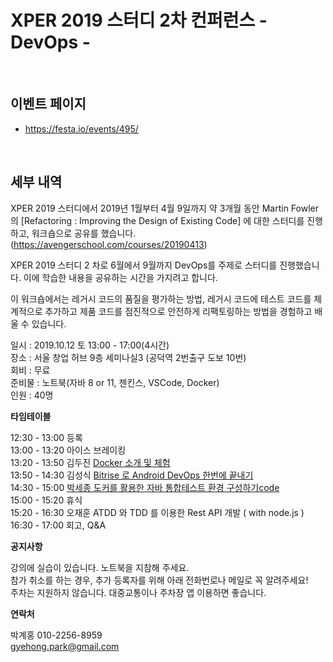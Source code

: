 # XPER 2019 스터디 2차 컨퍼런스 - DevOps -

<br/>

## 이벤트 페이지

- https://festa.io/events/495/



<br/>



## 세부 내역

XPER 2019 스터디에서 2019년 1월부터 4월 9일까지 약 3개월 동안 Martin Fowler의 [Refactoring : Improving the Design of Existing Code] 에 대한 스터디를 진행하고, 워크숍으로 공유를 했습니다. (https://avengerschool.com/courses/20190413)

XPER 2019 스터디 2 차로 6월에서 9월까지 DevOps를 주제로 스터디를 진행했습니다. 이에 학습한 내용을 공유하는 시간을 가지려고 합니다.

이 워크숍에서는 레거시 코드의 품질을 평가하는 방법, 레거시 코드에 테스트 코드를 체계적으로 추가하고 제품 코드를 점진적으로 안전하게 리팩토링하는 방법을 경험하고 배울 수 있습니다.

일시 : 2019.10.12 토 13:00 - 17:00(4시간)  
장소 : 서울 창업 허브 9층 세미나실3 (공덕역 2번출구 도보 10번)  
회비 : 무료  
준비물 : 노트북(자바 8 or 11, 젠킨스, VSCode, Docker)  
인원 : 40명  


**타임테이블**

12:30 - 13:00 등록  
13:00 - 13:20 아이스 브레이킹  
13:20 - 13:50 김두진 [Docker 소개 및 체험](https://github.com/doojin88/docker/blob/master/docs/docker.md)   
13:50 - 14:30 김성식 [Bitrise 로 Android DevOps 한번에 끝내기](https://bitbucket.org/examples_/android-hello-world/src/master/README.md)  
14:30 - 15:00 [박세종 도커를 활용한 자바 통합테스트 환경 구성하기](https://docs.google.com/presentation/d/1fyPOMzdWBkdHBSJ3BtGdZSMPbXpOFnZz29tD25ZFXCk)[code](https://github.com/devsejong/integration-test-with-testcontainer)  
15:00 - 15:20 휴식  
15:20 - 16:30 오재훈 ATDD 와 TDD 를 이용한 Rest API 개발 ( with node.js )  
16:30 - 17:00 회고, Q&A  


**공지사항**

강의에 실습이 있습니다. 노트북을 지참해 주세요.  
참가 취소를 하는 경우, 추가 등록자를 위해 아래 전화번로나 메일로 꼭 알려주세요!  
주차는 지원하지 않습니다. 대중교통이나 주차장 앱 이용하면 좋습니다.  


**연락처**

박계홍 010-2256-8959  
gyehong.park@gmail.com  

